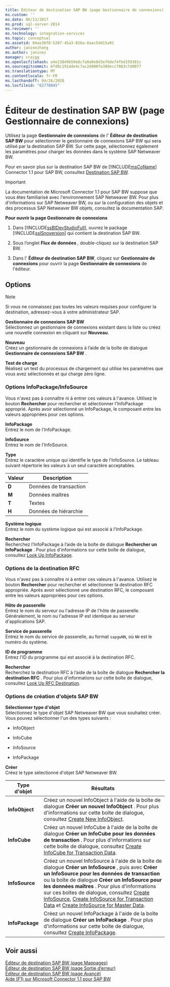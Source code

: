 ```yaml
---
title: Éditeur de destination SAP BW (page Gestionnaire de connexions) | Microsoft Docs
ms.custom: ''
ms.date: 06/13/2017
ms.prod: sql-server-2014
ms.reviewer: ''
ms.technology: integration-services
ms.topic: conceptual
ms.assetid: 04ae38f8-5287-45a3-826a-8aac5dd15a91
author: janinezhang
ms.author: janinez
manager: craigg
ms.openlocfilehash: e4e23849b50e8cfa0a0e8d3ef6def4fbd159381c
ms.sourcegitcommit: 6fd8c1914de4c7ac24900fe388ecc7883c740077
ms.translationtype: MT
ms.contentlocale: fr-FR
ms.lasthandoff: 04/26/2020
ms.locfileid: "62770845"
---
```

# <a name="sap-bw-destination-editor-connection-manager-page"></a>Éditeur de destination SAP BW (page Gestionnaire de connexions)
  Utilisez la page **Gestionnaire de connexions** de l' **Éditeur de destination SAP BW** pour sélectionner le gestionnaire de connexions SAP BW qui sera utilisé par la destination SAP BW. Sur cette page, sélectionnez également les paramètres pour charger les données dans le système SAP Netweaver BW.  
  
 Pour en savoir plus sur la destination SAP BW de [!INCLUDE[msCoName](../../includes/msconame-md.md)] Connector 1.1 pour SAP BW, consultez [Destination SAP BW](sap-bw-destination.md).  
  
> [!IMPORTANT]  
>  La documentation de Microsoft Connector 1.1 pour SAP BW suppose que vous êtes familiarisé avec l'environnement SAP Netweaver BW. Pour plus d'informations sur SAP Netweaver BW, ou sur la configuration des objets et des processus SAP Netweaver BW objets, consultez la documentation SAP.  
  
 **Pour ouvrir la page Gestionnaire de connexions**  
  
1.  Dans [!INCLUDE[ssBIDevStudioFull](../../includes/ssbidevstudiofull-md.md)], ouvrez le package [!INCLUDE[ssISnoversion](../../includes/ssisnoversion-md.md)] qui contient la destination SAP BW.  
  
2.  Sous l’onglet **Flux de données** , double-cliquez sur la destination SAP BW.  
  
3.  Dans l' **Éditeur de destination SAP BW**, cliquez sur **Gestionnaire de connexions** pour ouvrir la page **Gestionnaire de connexions** de l'éditeur.  
  
## <a name="options"></a>Options  
  
> [!NOTE]  
>  Si vous ne connaissez pas toutes les valeurs requises pour configurer la destination, adressez-vous à votre administrateur SAP.  
  
 **Gestionnaire de connexions SAP BW**  
 Sélectionnez un gestionnaire de connexions existant dans la liste ou créez une nouvelle connexion en cliquant sur **Nouveau**.  
  
 **Nouveau**  
 Créez un gestionnaire de connexions à l’aide de la boîte de dialogue **Gestionnaire de connexions SAP BW** .  
  
 **Test de charge**  
 Réalisez un test du processus de chargement qui utilise les paramètres que vous avez sélectionnés et qui charge zéro ligne.  
  
### <a name="infopackageinfosource-options"></a>Options InfoPackage/InfoSource  
 Vous n'avez pas à connaître ni à entrer ces valeurs à l'avance. Utilisez le bouton **Rechercher** pour rechercher et sélectionner l'InfoPackage approprié. Après avoir sélectionné un InfoPackage, le composant entre les valeurs appropriées pour ces options.  
  
 **InfoPackage**  
 Entrez le nom de l'InfoPackage.  
  
 **InfoSource**  
 Entrez le nom de l'InfoSource.  
  
 **Type**  
 Entrez le caractère unique qui identifie le type de l'InfoSource. Le tableau suivant répertorie les valeurs à un seul caractère acceptables.  
  
|Valeur|Description|  
|-----------|-----------------|  
|**D**|Données de transaction|  
|**M**|Données maîtres|  
|**T**|Textes|  
|**H**|Données de hiérarchie|  
  
 **Système logique**  
 Entrez le nom du système logique qui est associé à l'InfoPackage.  
  
 **Rechercher**  
 Recherchez l’InfoPackage à l’aide de la boîte de dialogue **Rechercher un InfoPackage** . Pour plus d'informations sur cette boîte de dialogue, consultez [Look Up InfoPackage](look-up-infopackage.md).  
  
### <a name="rfc-destination-options"></a>Options de la destination RFC  
 Vous n'avez pas à connaître ni à entrer ces valeurs à l'avance. Utilisez le bouton **Rechercher** pour rechercher et sélectionner la destination RFC appropriée. Après avoir sélectionné une destination RFC, le composant entre les valeurs appropriées pour ces options.  
  
 **Hôte de passerelle**  
 Entrez le nom du serveur ou l'adresse IP de l'hôte de passerelle. Généralement, le nom ou l'adresse IP est identique au serveur d'applications SAP.  
  
 **Service de passerelle**  
 Entrez le nom du service de passerelle, au format `sapgwNN`, où `NN` est le numéro du système.  
  
 **ID de programme**  
 Entrez l'ID du programme qui est associé à la destination RFC.  
  
 **Rechercher**  
 Recherchez la destination RFC à l’aide de la boîte de dialogue **Rechercher la destination RFC** . Pour plus d'informations sur cette boîte de dialogue, consultez [Look Up RFC Destination](look-up-rfc-destination.md).  
  
### <a name="create-sap-bw-objects-options"></a>Options de création d'objets SAP BW  
 **Sélectionner type d'objet**  
 Sélectionnez le type d'objet SAP Netweaver BW que vous souhaitez créer. Vous pouvez sélectionner l'un des types suivants :  
  
-   InfoObject  
  
-   InfoCube  
  
-   InfoSource  
  
-   InfoPackage  
  
 **Créer**  
 Créez le type sélectionné d'objet SAP Netweaver BW.  
  
|Type d'objet|Résultats|  
|-----------------|------------|  
|**InfoObject**|Créez un nouvel InfoObject à l'aide de la boîte de dialogue **Créer un nouvel InfoObject** . Pour plus d'informations sur cette boîte de dialogue, consultez [Create New InfoObject](create-new-infoobject.md).|  
|**InfoCube**|Créez un nouvel InfoCube à l'aide de la boîte de dialogue **Créer un InfoCube pour les données de transaction** . Pour plus d'informations sur cette boîte de dialogue, consultez [Create InfoCube for Transaction Data](create-infocube-for-transaction-data.md).|  
|**InfoSource**|Créez un nouvel InfoSource à l'aide de la boîte de dialogue **Créer un InfoSource** , puis avec **Créer un InfoSource pour les données de transaction** ou la boîte de dialogue **Créer un InfoSource pour les données maîtres** . Pour plus d'informations sur ces boîtes de dialogue, consultez [Create InfoSource](create-infosource.md), [Create InfoSource for Transaction Data](create-infosource-for-transaction-data.md) et [Create InfoSource for Master Data](create-infosource-for-master-data.md).|  
|**InfoPackage**|Créez un nouvel InfoPackage à l'aide de la boîte de dialogue **Créer un InfoPackage** . Pour plus d'informations sur cette boîte de dialogue, consultez [Create InfoPackage](create-infopackage.md).|  
  
## <a name="see-also"></a>Voir aussi  
 [Éditeur de destination SAP BW &#40;page Mappages&#41;](sap-bw-destination-editor-mappings-page.md)   
 [Éditeur de destination SAP BW &#40;page Sortie d’erreur&#41;](sap-bw-destination-editor-error-output-page.md)   
 [Éditeur de destination SAP BW &#40;page Avancé&#41;](sap-bw-destination-editor-advanced-page.md)   
 [Aide (F1) sur Microsoft Connector 1.1 pour SAP BW](../microsoft-connector-for-sap-bw-f1-help.md)  
  
  
